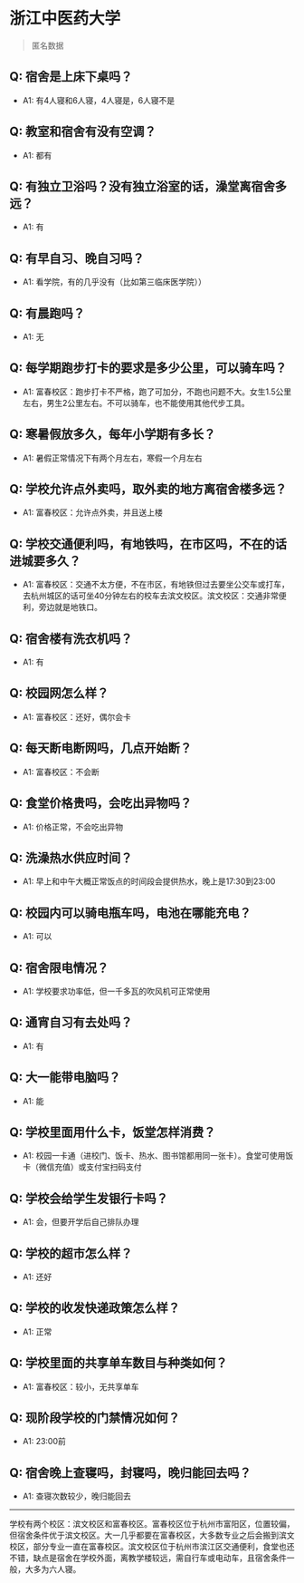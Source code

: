 # 浙江中医药大学
> 匿名数据
## Q: 宿舍是上床下桌吗？
- A1: 有4人寝和6人寝，4人寝是，6人寝不是
## Q: 教室和宿舍有没有空调？
- A1: 都有
## Q: 有独立卫浴吗？没有独立浴室的话，澡堂离宿舍多远？
- A1: 有
## Q: 有早自习、晚自习吗？
- A1: 看学院，有的几乎没有（比如第三临床医学院））
## Q: 有晨跑吗？
- A1: 无
## Q: 每学期跑步打卡的要求是多少公里，可以骑车吗？
- A1: 富春校区：跑步打卡不严格，跑了可加分，不跑也问题不大。女生1.5公里左右，男生2公里左右。不可以骑车，也不能使用其他代步工具。
## Q: 寒暑假放多久，每年小学期有多长？
- A1: 暑假正常情况下有两个月左右，寒假一个月左右
## Q: 学校允许点外卖吗，取外卖的地方离宿舍楼多远？
- A1: 富春校区：允许点外卖，并且送上楼
## Q: 学校交通便利吗，有地铁吗，在市区吗，不在的话进城要多久？
- A1: 富春校区：交通不太方便，不在市区，有地铁但过去要坐公交车或打车，去杭州城区的话可坐40分钟左右的校车去滨文校区。滨文校区：交通非常便利，旁边就是地铁口。
## Q: 宿舍楼有洗衣机吗？
- A1: 有
## Q: 校园网怎么样？
- A1: 富春校区：还好，偶尔会卡
## Q: 每天断电断网吗，几点开始断？
- A1: 富春校区：不会断
## Q: 食堂价格贵吗，会吃出异物吗？
- A1: 价格正常，不会吃出异物
## Q: 洗澡热水供应时间？
- A1: 早上和中午大概正常饭点的时间段会提供热水，晚上是17:30到23:00
## Q: 校园内可以骑电瓶车吗，电池在哪能充电？
- A1: 可以
## Q: 宿舍限电情况？
- A1: 学校要求功率低，但一千多瓦的吹风机可正常使用
## Q: 通宵自习有去处吗？
- A1: 有
## Q: 大一能带电脑吗？
- A1: 能
## Q: 学校里面用什么卡，饭堂怎样消费？
- A1: 校园一卡通（进校门、饭卡、热水、图书馆都用同一张卡）。食堂可使用饭卡（微信充值）或支付宝扫码支付
## Q: 学校会给学生发银行卡吗？
- A1: 会，但要开学后自己排队办理
## Q: 学校的超市怎么样？
- A1: 还好
## Q: 学校的收发快递政策怎么样？
- A1: 正常
## Q: 学校里面的共享单车数目与种类如何？
- A1: 富春校区：较小，无共享单车
## Q: 现阶段学校的门禁情况如何？
- A1: 23:00前
## Q: 宿舍晚上查寝吗，封寝吗，晚归能回去吗？
- A1: 查寝次数较少，晚归能回去
***
学校有两个校区：滨文校区和富春校区。富春校区位于杭州市富阳区，位置较偏，但宿舍条件优于滨文校区。大一几乎都要在富春校区，大多数专业之后会搬到滨文校区，部分专业一直在富春校区。滨文校区位于杭州市滨江区交通便利，食堂也还不错，缺点是宿舍在学校外面，离教学楼较远，需自行车或电动车，且宿舍条件一般，大多为六人寝。